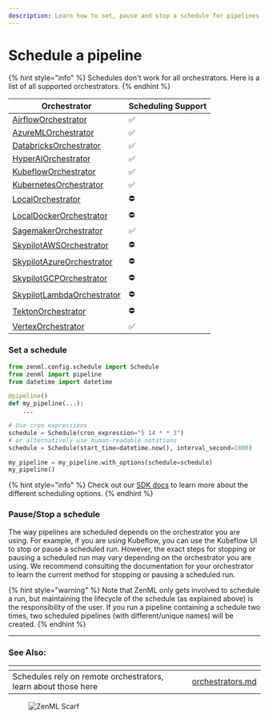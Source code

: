 ```yaml
---
description: Learn how to set, pause and stop a schedule for pipelines.
---
```


# Schedule a pipeline

{% hint style="info" %}
Schedules don't work for all orchestrators. Here is a list of all supported orchestrators.
{% endhint %}

| Orchestrator                                                                     | Scheduling Support |
|----------------------------------------------------------------------------------|--------------------|
| [AirflowOrchestrator](https://docs.zenml.io/stacks/orchestrators/airflow)            | ✅                 |
| [AzureMLOrchestrator](https://docs.zenml.io/stacks/orchestrators/azureml)            | ✅                 |
| [DatabricksOrchestrator](https://docs.zenml.io/stacks/orchestrators/databricks)      | ✅                 |
| [HyperAIOrchestrator](https://docs.zenml.io/stacks/orchestrators/hyperai)            | ✅                 |
| [KubeflowOrchestrator](https://docs.zenml.io/stacks/orchestrators/kubeflow)          | ✅                 |
| [KubernetesOrchestrator](https://docs.zenml.io/stacks/orchestrators/kubernetes)      | ✅                 |
| [LocalOrchestrator](https://docs.zenml.io/stacks/orchestrators/local)                | ⛔️                 |
| [LocalDockerOrchestrator](https://docs.zenml.io/stacks/orchestrators/local-docker)   | ⛔️                 |
| [SagemakerOrchestrator](https://docs.zenml.io/stacks/orchestrators/sagemaker)        | ✅                  |
| [SkypilotAWSOrchestrator](https://docs.zenml.io/stacks/orchestrators/skypilot-vm)    | ⛔️                 |
| [SkypilotAzureOrchestrator](https://docs.zenml.io/stacks/orchestrators/skypilot-vm)  | ⛔️                 |
| [SkypilotGCPOrchestrator](https://docs.zenml.io/stacks/orchestrators/skypilot-vm)    | ⛔️                 |
| [SkypilotLambdaOrchestrator](https://docs.zenml.io/stacks/orchestrators/skypilot-vm) | ⛔️                 |
| [TektonOrchestrator](https://docs.zenml.io/stacks/orchestrators/tekton)              | ⛔️                 |
| [VertexOrchestrator](https://docs.zenml.io/stacks/orchestrators/vertex)              | ✅                 |


### Set a schedule

```python
from zenml.config.schedule import Schedule
from zenml import pipeline
from datetime import datetime

@pipeline()
def my_pipeline(...):
    ...

# Use cron expressions
schedule = Schedule(cron_expression="5 14 * * 3")
# or alternatively use human-readable notations
schedule = Schedule(start_time=datetime.now(), interval_second=1800)

my_pipeline = my_pipeline.with_options(schedule=schedule)
my_pipeline()
```

{% hint style="info" %}
Check out our [SDK docs](https://sdkdocs.zenml.io/latest/core\_code\_docs/core-config/#zenml.config.schedule.Schedule) to learn more about the different scheduling options.
{% endhint %}

### Pause/Stop a schedule

The way pipelines are scheduled depends on the orchestrator you are using. For example, if you are using Kubeflow, you can use the Kubeflow UI to stop or pause a scheduled run. However, the exact steps for stopping or pausing a scheduled run may vary depending on the orchestrator you are using. We recommend consulting the documentation for your orchestrator to learn the current method for stopping or pausing a scheduled run.

{% hint style="warning" %}
Note that ZenML only gets involved to schedule a run, but maintaining the lifecycle of the schedule (as explained above) is the responsibility of the user. If you run a pipeline containing a schedule two times, two scheduled pipelines (with different/unique names) will be created.
{% endhint %}


***

### See Also:

<table data-view="cards">
    <thead>
    <tr>
        <th></th>
        <th></th>
        <th></th>
        <th data-hidden data-card-target data-type="content-ref"></th>
    </tr>
    </thead>
    <tbody>
    <tr>
        <td>Schedules rely on remote orchestrators, learn about those here</td>
        <td></td>
        <td></td>
        <td><a href="https://docs.zenml.io/stacks/orchestrators/orchestrators">orchestrators.md</a></td>
    </tr>
    </tbody>
</table>

<figure><img src="https://static.scarf.sh/a.png?x-pxid=f0b4f458-0a54-4fcd-aa95-d5ee424815bc" alt="ZenML Scarf"><figcaption></figcaption></figure>
